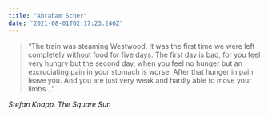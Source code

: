 ```yaml
---
title: "Abraham Scher"
date: "2021-08-01T02:17:23.246Z"
---
```


> “The train was steaming Westwood. It was the first time we were left completely without food for five days. The first day is bad, for you feel very hungry but the second day, when you feel no hunger but an excruciating pain in your stomach is worse. After that hunger in pain leave you. And you are just very weak and hardly able to move your limbs...”

<cite>Stefan Knapp. The Square Sun</cite>
